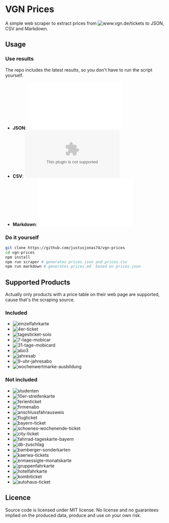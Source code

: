 # VGN Prices 

A simple web scraper to extract prices from ![`www.vgn.de/tickets`](https://www.vgn.de/tickets/) to JSON, CSV and Markdown.

## Usage 
### Use results

The repo includes the latest results, so you don't have to run the script yourself. 

* __JSON__: ![`prices.json`](prices.json)
* __CSV__: ![`prices.csv`](prices.csv)
* __Markdown__: ![`prices.md`](prices.md)

### Do it yourself

```bash
git clone https://github.com/justusjonas74/vgn-prices
cd vgn-prices
npm install 
npm run scraper # generates prices.json and prices.csv
npm run markdown # generates prices.md  based on prices.json
``` 

## Supported Products

Actually only products with a price table on their web page are supported, cause that's the scraping source. 

### Included
* ![`einzelfahrkarte`](https://www.vgn.de/tickets/einzelfahrkarte/#preise)
* ![`4er-ticket`](https://www.vgn.de/tickets/4er-ticket/#preise)
* ![`tagesticket-solo`](https://www.vgn.de/tickets/tagesticket-solo/#preise)
* ![`7-tage-mobicar`](https://www.vgn.de/tickets/7-tage-mobicard#preise)
* ![`31-tage-mobicard`](https://www.vgn.de/tickets/31-tage-mobicard/#preise)
* ![`abo3`](https://www.vgn.de/tickets/abo3/#preise)
* ![`jahresab`](https://www.vgn.de/tickets/jahresabo#preise)
* ![`9-uhr-jahresabo`](https://www.vgn.de/tickets/9-uhr-jahresabo/#preise)
* ![`wochenwertmarke-ausbildung`](https://www.vgn.de/tickets/wochenwertmarke-ausbildung/#preise)

### Not included
* ![`studenten`](https://www.vgn.de/tickets/studenten/)
* ![`10er-streifenkarte`](https://www.vgn.de/tickets/10er-streifenkarte/)
* ![`ferienticket`](https://www.vgn.de/tickets/ferienticket/)
* ![`firmenabo`](https://www.vgn.de/tickets/firmenabo/)
* ![`anschlussfahrausweis`](https://www.vgn.de/tickets/anschlussfahrausweis/)
* ![`flugticket`](https://www.vgn.de/tickets/flugticket/)
* ![`bayern-ticket`](https://www.vgn.de/tickets/bayern-ticket/)
* ![`schoenes-wochenende-ticket`](https://www.vgn.de/tickets/schoenes-wochenende-ticket/)
* ![`city-ticket`](https://www.vgn.de/tickets/city-ticket/)
* ![`fahrrad-tageskarte-bayern`](https://www.vgn.de/tickets/fahrrad-tageskarte-bayern/)
* ![`db-zuschlag`](https://www.vgn.de/tickets/db-zuschlag/)
* ![`bamberger-sonderkarten`](https://www.vgn.de/tickets/bamberger-sonderkarten/)
* ![`kaerwa-tickets`](https://www.vgn.de/tickets/kaerwa-tickets/)
* ![`ermaessigte-monatskarte`](https://www.vgn.de/tickets/ermaessigte-monatskarte/)
* ![`gruppenfahrkarte`](https://www.vgn.de/tickets/gruppenfahrkarte/)
* ![`hotelfahrkarte`](https://www.vgn.de/tickets/hotelfahrkarte/)
* ![`kombiticket`](https://www.vgn.de/tickets/kombiticket/)
* ![`autohaus-ticket`](https://www.vgn.de/tickets/autohaus-ticket/)

## Licence

Source code is licensed under MIT license. No license and no guarantees implied on the produced data, produce and use on your own risk.

